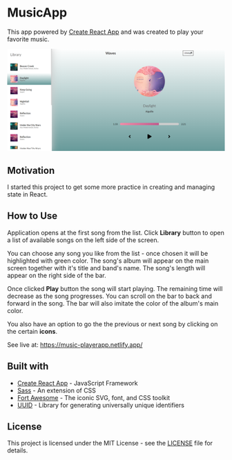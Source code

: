 # MusicApp

This app powered by [Create React App](https://github.com/facebook/create-react-app) and was created to play your favorite music. 

![music_app_screen](src/img/musicplayer1.png) 

## Motivation

I started this project to get some more practice in creating and managing state in React. 

## How to Use

Application opens at the first song from the list. Click **Library** button to open a list of available songs on the left side of the screen.

You can choose any song you like from the list - once chosen it will be highlighted with green color. The song's album will appear on the main screen together with it's title and band's name. The song's length will appear on the right side of the bar.

Once clicked **Play** button the song will start playing. The remaining time will decrease as the song progresses. You can scroll on the bar to back and forward in the song. The bar will also imitate the color of the album's main color.

You also have an option to go the the previous or next song by clicking on the certain **icons**. 

See live at: https://music-playerapp.netlify.app/ 

## Built with

- [Create React App](https://github.com/facebook/create-react-app) - JavaScript Framework
- [Sass](https://github.com/sass/sass) - An extension of CSS
- [Fort Awesome](https://fortawesome.com/) - The iconic SVG, font, and CSS toolkit
- [UUID](https://www.npmjs.com/package/uuid) - Library for generating universally unique identifiers

## License

This project is licensed under the MIT License - see the [LICENSE](LICENSE) file for details.
